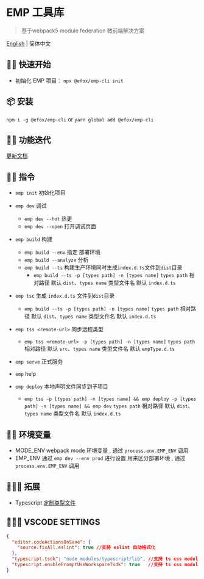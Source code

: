 # EMP 工具库
> 基于webpack5 module federation 微前端解决方案 

[English](./README.md) | 简体中文

## 🙋‍♂️ 快速开始
+ 初始化 EMP 项目： `npx @efox/emp-cli init`

## 📦 安装 
`npm i -g @efox/emp-cli` or `yarn global add @efox/emp-cli` 

## 👨‍🔧 功能迭代 
[更新文档](CHANGELOG.md)

## 👨‍💻 指令 

+ `emp init` 初始化项目
+ `emp dev` 调试
  + `emp dev --hot` 热更
  + `emp dev --open` 打开调试页面
+ `emp build` 构建
  + `emp build --env` 指定 部署环境
  + `emp build --analyze` 分析
  + `emp build --ts` 构建生产环境同时生成`index.d.ts`文件到`dist`目录
    + `emp build --ts -p [types path] -n [types name]` `types path` 相对路径 默认 `dist`、`types name` 类型文件名 默认 `index.d.ts`
+ `emp tsc` 生成 `index.d.ts` 文件到`dist`目录  
  + `emp build --ts -p [types path] -n [types name]` `types path` 相对路径 默认 `dist`、`types name` 类型文件名 默认 `index.d.ts`

+ `emp tss <remote-url>` 同步远程类型
    + `emp tss <remote-url> -p [types path] -n [types name]` `types path` 相对路径 默认 `src`、`types name` 类型文件名 默认 `empType.d.ts`
+ `emp serve` 正式服务
+ `emp` help 
+ `emp deploy` 本地声明文件同步到子项目
    + `emp tss -p [types path] -n [types name] && emp deploy -p [types path] -n [types name] && emp dev`  `types path` 相对路径 默认 `dist`、`types name` 类型文件名 默认 `index.d.ts` 

## ✍🏻 环境变量 
+ MODE_ENV webpack mode 环境变量 , 通过 `process.env.EMP_ENV` 调用
+ EMP_ENV 通过 `emp dev --env prod` 进行设置 用来区分部署环境 , 通过 `process.env.EMP_ENV` 调用

## 👨🏻‍🏭 拓展
+ Typescript [定制类型文件](https://www.npmjs.com/package/@efox/emp-tune-dts-plugin)

## 👩🏻‍💻 VSCODE SETTINGS
```json
{
  "editor.codeActionsOnSave": {
    "source.fixAll.eslint": true //支持 eslint 自动格式化
  },
  "typescript.tsdk": "node_modules/typescript/lib", //支持 ts css module type check
  "typescript.enablePromptUseWorkspaceTsdk": true   //支持 ts css module type check
}

```